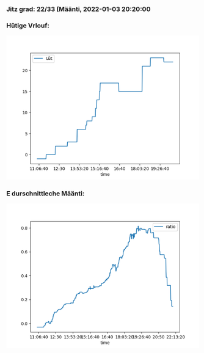 ### Jitz grad: 22/33 (Määnti, 2022-01-03 20:20:00

### Hütige Vrlouf:
![Graph](Today.png)

### E durschnittleche Määnti:
![Graph](Määnti.png)